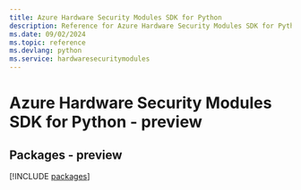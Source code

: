 ```yaml
---
title: Azure Hardware Security Modules SDK for Python
description: Reference for Azure Hardware Security Modules SDK for Python
ms.date: 09/02/2024
ms.topic: reference
ms.devlang: python
ms.service: hardwaresecuritymodules
---
```

# Azure Hardware Security Modules SDK for Python - preview
## Packages - preview
[!INCLUDE [packages](hardware-security-modules-index.md)]